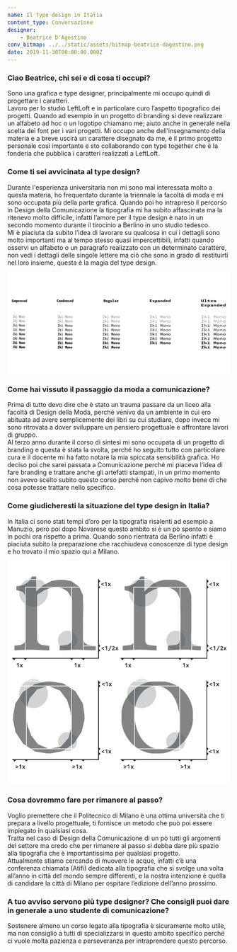 ```yaml
---
name: Il Type design in Italia
content_type: Conversazione
designer:
    - Beatrice D'Agostino
conv_bitmap: ../../static/assets/bitmap-beatrice-dagostino.png
date: 2019-11-30T00:00:00.000Z
---
```


### Ciao Beatrice, chi sei e di cosa ti occupi?

Sono una grafica e type designer, principalmente mi occupo quindi di progettare i caratteri.  
Lavoro per lo studio LeftLoft e in particolare curo l’aspetto tipografico dei progetti. Quando ad esempio in un progetto di branding si deve realizzare un alfabeto ad hoc o un logotipo chiamano me; aiuto anche in generale nella scelta dei font per i vari progetti. <!-- end -->
Mi occupo anche dell’insegnamento della materia e a breve uscirà un carattere disegnato da me, è il primo progetto personale così importante e sto collaborando con type together che è la fonderia che pubblica i caratteri realizzati a LeftLoft.

### Come ti sei avvicinata al type design?

Durante l'esperienza universitaria non mi sono mai interessata molto a questa materia, ho frequentato durante la triennale la facoltà di moda e mi sono occupata più della parte grafica. Quando poi ho intrapreso il percorso in Design della Comunicazione la tipografia mi ha subito affascinata ma la ritenevo molto difficile, infatti l’amore per il type design è nato in un secondo momento durante il tirocinio a Berlino in uno studio tedesco.  
Mi è piaciuta da subito l’idea di lavorare su qualcosa in cui i dettagli sono molto importanti ma al tempo stesso quasi impercettibili, infatti quando osservi un alfabeto o un paragrafo realizzato con un determinato carattere, non vedi i dettagli delle singole lettere ma ciò che sono in grado di restituirti nel loro insieme, questa è la magia del type design.

![Il type design in Italia - Iki Mono Font Showreel](../../static/assets/extra-il-type-design-in-italia-01.jpg)

### Come hai vissuto il passaggio da moda a comunicazione?

Prima di tutto devo dire che è stato un trauma passare da un liceo alla facoltà di Design della Moda, perché venivo da un ambiente in cui ero abituata ad avere semplicemente dei libri su cui studiare, dopo invece mi sono ritrovata a dover sviluppare un pensiero progettuale e affrontare lavori di gruppo.  
Al terzo anno durante il corso di sintesi mi sono occupata di un progetto di branding e questa è stata la svolta, perché ho seguito tutto con particolare cura e il docente mi ha fatto notare la mia spiccata sensibilità grafica.
Ho deciso poi che sarei passata a Comunicazione perché mi piaceva l’idea di fare branding e trattare anche gli artefatti stampati, in un primo momento non avevo scelto subito questo corso perché non capivo molto bene di che cosa potesse trattare nello specifico.

### Come giudicheresti la situazione del type design in Italia?

In Italia ci sono stati tempi d’oro per la tipografia risalenti ad esempio a Manuzio, però poi dopo Novarese questo ambito si è un pò spento e siamo in pochi ora rispetto a prima. Quando sono rientrata da Berlino infatti è piaciuta subito la preparazione che racchiudeva conoscenze di type design e ho trovato il mio spazio qui a Milano.

![Hopper The Rabbit](../../static/assets/extra-il-type-design-in-italia-02.jpg)

### Cosa dovremmo fare per rimanere al passo?

Voglio premettere che il Politecnico di Milano è una ottima università che ti prepara a livello progettuale, ti fornisce un metodo che può poi essere impiegato in qualsiasi cosa.  
Tratta nel caso di Design della Comunicazione di un pò tutti gli argomenti del settore ma credo che per rimanere al passo si debba dare più spazio alla tipografia che è importantissima per qualsiasi progetto.  
Attualmente stiamo cercando di muovere le acque, infatti c’è una conferenza chiamata (Atifi) dedicata alla tipografia che si svolge una volta all’anno in città del mondo sempre differenti, e la nostra intenzione è quella di candidare la città di Milano per ospitare l’edizione dell’anno prossimo.

### A tuo avviso servono più type designer? Che consigli puoi dare in generale a uno studente di comunicazione?

Sostenere almeno un corso legato alla tipografia è sicuramente molto utile, ma non consiglio a tutti di specializzarsi in questo ambito specifico perché ci vuole molta pazienza e perseveranza per intraprendere questo percorso.

